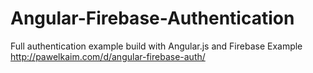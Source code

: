 # Angular-Firebase-Authentication
Full authentication example build with Angular.js and Firebase
Example http://pawelkaim.com/d/angular-firebase-auth/

   
